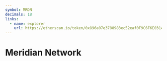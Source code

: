 ```yaml
---
symbol: MRDN
decimals: 18
links:
  - name: explorer
    url: https://etherscan.io/token/0x896a07e3788983ec52eaf0F9C6F6E031464Ee2CC
---
```


# Meridian Network
